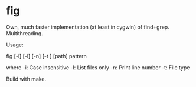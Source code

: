 fig
===

Own, much faster implementation (at least in cygwin) of find+grep. Multithreading.

Usage:

  fig [-i] [-l] [-n] [-t <file type>] [path] pattern

where
  -i: Case insensitive
  -l: List files only
  -n: Print line number
  -t: File type

Build with make.
